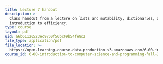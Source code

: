 ```yaml
---
title: Lecture 7 handout
description: >-
  Class handout from a lecture on lists and mutability, dictionaries, and
  introduction to efficiency.
type: course
layout: pdf
uid: a6b61120523ec9760f56bc09b54fe8c2
file_type: application/pdf
file_location: >-
  https://open-learning-course-data-production.s3.amazonaws.com/6-00-introduction-to-computer-science-and-programming-fall-2008/a6b61120523ec9760f56bc09b54fe8c2_lec7.pdf
course_id: 6-00-introduction-to-computer-science-and-programming-fall-2008
---
```

